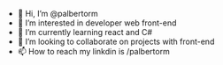 - 👋 Hi, I’m @palbertorm
- 👀 I’m interested in developer web front-end
- 🌱 I’m currently learning react and C#
- 💞️ I’m looking to collaborate on projects with front-end
- 📫 How to reach my linkdin is /palbertorm

<!---
palbertorm/palbertorm is a ✨ special ✨ repository because its `README.md` (this file) appears on your GitHub profile.
You can click the Preview link to take a look at your changes.
--->
